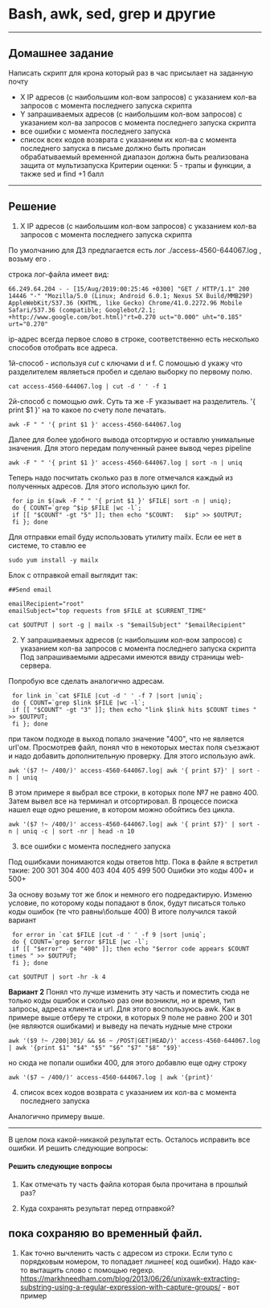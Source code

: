 # Bash, awk, sed, grep и другие

---

## Домашнее задание

Написать скрипт для крона
который раз в час присылает на заданную почту
- X IP адресов (с наибольшим кол-вом запросов) с указанием кол-ва запросов c момента последнего запуска скрипта
- Y запрашиваемых адресов (с наибольшим кол-вом запросов) с указанием кол-ва запросов c момента последнего запуска скрипта
- все ошибки c момента последнего запуска
- список всех кодов возврата с указанием их кол-ва с момента последнего запуска
в письме должно быть прописан обрабатываемый временной диапазон
должна быть реализована защита от мультизапуска
Критерии оценки: 5 - трапы и функции, а также sed и find +1 балл

---


## Решение

1. X IP адресов (с наибольшим кол-вом запросов) с указанием кол-ва запросов c момента последнего запуска скрипта

По умолчанию для ДЗ предлагается есть лог ./access-4560-644067.log , возьму его .

строка лог-файла имеет вид:

```
66.249.64.204 - - [15/Aug/2019:00:25:46 +0300] "GET / HTTP/1.1" 200 14446 "-" "Mozilla/5.0 (Linux; Android 6.0.1; Nexus 5X Build/MMB29P) AppleWebKit/537.36 (KHTML, like Gecko) Chrome/41.0.2272.96 Mobile Safari/537.36 (compatible; Googlebot/2.1; +http://www.google.com/bot.html)"rt=0.270 uct="0.000" uht="0.185" urt="0.270"
```
ip-адрес всегда первое слово в строке, соответственно есть несколько способов отобрать все адреса.

1й-способ -  используя *cut* с ключами d и f. С помошью d укажу что разделителем являеться пробел и сделаю выборку по первому полю.
```
cat access-4560-644067.log | cut -d ' ' -f 1
```
2й-способ с помощью *awk*. Суть та же -F указывает на разделитель. '{ print $1 }' на то какое по счету поле печатать.

```
awk -F " " '{ print $1 }' access-4560-644067.log
```
Далее для более удобного вывода отсортирую и оставлю унимальные значения. Для этого передам полученный ранее вывод через pipeline

```
awk -F " " '{ print $1 }' access-4560-644067.log | sort -n | uniq
```

Теперь надо посчитать сколько раз в логе отмечался каждый из полученных адресов. Для этого использую цикл for.

```
 for ip in $(awk -F " " '{ print $1 }' $FILE| sort -n | uniq);
 do { COUNT=`grep ^$ip $FILE |wc -l`;
 if [[ "$COUNT" -gt "5" ]]; then echo "$COUNT:   $ip" >> $OUTPUT;
 fi }; done
```

Для отправки email буду использовать утилиту mailx. Если ее нет в системе, то ставлю ее
```
sudo yum install -y mailx
```

Блок с отправкой email выглядит так:

```
##Send email

emailRecipient="root"
emailSubject="top requests from $FILE at $CURRENT_TIME"

cat $OUTPUT | sort -g | mailx -s "$emailSubject" "$emailRecipient"

```

2. Y запрашиваемых адресов (с наибольшим кол-вом запросов) с указанием кол-ва запросов c момента последнего запуска скрипта
Под запрашиваемыми адресами имеются ввиду страницы web-сервера.

Попробую все сделать аналогично адресам.

```
 for link in `cat $FILE |cut -d ' ' -f 7 |sort |uniq`;
 do { COUNT=`grep $link $FILE |wc -l`;
 if [[ "$COUNT" -gt "3" ]]; then echo "link $link hits $COUNT times " >> $OUTPUT;
 fi }; done
```
при таком подходе в выход попало значение "400", что не является url'ом. Просмотрев файл, понял что в некоторых местах поля съезжают и надо добавить дополнительную проверку. Для этого использую awk.

```
awk '($7 !~ /400/)' access-4560-644067.log| awk '{ print $7}' | sort -n | uniq
```
В этом примере я выбрал все строки, в которых поле №7 не равно 400. Затем вывел все на терминал и отсортировал. В процессе поиска нашел еще одно решение, в котором можно обойтись без цикла.
```
awk '($7 !~ /400/)' access-4560-644067.log| awk '{ print $7}' | sort -n | uniq -c | sort -nr | head -n 10
```



3. все ошибки c момента последнего запуска

Под ошибками понимаются коды ответов http. Пока в файле я встретил такие:
200
301
304
400
403
404
405
499
500
Ошибки это коды 400+ и 500+

За основу возьму тот же блок и немного его подредактирую.
Изменю условие, по которому коды попадают в блок, будут писаться только коды ошибок (те что равны\больше 400)
В итоге получился такой вариант

```
 for error in `cat $FILE |cut -d ' ' -f 9 |sort |uniq`;
 do { COUNT=`grep $error $FILE |wc -l`;
 if [[ "$error" -ge "400" ]]; then echo "$error code appears $COUNT times " >> $OUTPUT;
 fi }; done

cat $OUTPUT | sort -hr -k 4
```
**Вариант 2**
Понял что лучше изменить эту часть и поместить сюда не только коды ошибок и сколько раз они возникли, но и время, тип запросы, адреса клиента и url. Для этого воспользуюсь awk. Как в примере выше отберу те строки, в которых 9 поле не равно 200 и 301 (не являются ошибками) и выведу на печать нудные мне строки

```
awk '($9 !~ /200|301/ && $6 ~ /POST|GET|HEAD/)' access-4560-644067.log | awk '{print $1" "$4" "$5" "$6" "$7" "$8" "$9}'
```
но сюда не попали  ошибки 400, для этого добавлю еще одну строку
```
awk '($7 ~ /400/)' access-4560-644067.log | awk '{print}' 
```


4.  список всех кодов возврата с указанием их кол-ва с момента последнего запуска

Аналогично примеру выше.

---
В целом пока какой-никакой результат есть. Осталось исправить все ошибки. И решить следующие вопросы:
#### Решить следующие вопросы
1. Как отмечать ту часть файла которая была прочитана в прошлый раз?


2. Куда сохранять результат перед отправкой? 
## пока сохраняю во временный файл.

1. Как точно вычленить часть с адресом из строки. Если тупо с порядковым номером, то попадает лишнее( код ошибки). Надо как-то вытащить слово с помощью regexp.
https://markhneedham.com/blog/2013/06/26/unixawk-extracting-substring-using-a-regular-expression-with-capture-groups/ - вот пример




